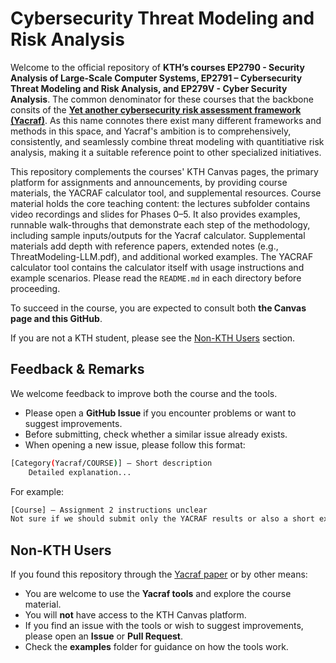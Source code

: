 # Cybersecurity Threat Modeling and Risk Analysis 

Welcome to the official repository of **KTH’s courses EP2790 - Security Analysis of Large-Scale Computer Systems, EP2791 – Cybersecurity Threat Modeling and Risk Analysis, and EP279V - Cyber Security Analysis**. The common denominator for these courses that the backbone consits of the **[Yet another cybersecurity risk assessment framework (Yacraf)](https://link.springer.com/article/10.1007/s10207-023-00713-y)**. As this name connotes there exist many different frameworks and methods in this space, and Yacraf's ambition is to comprehensively, consistently, and seamlessly combine threat modeling with quantitiative risk analysis, making it a suitable reference point to other specialized initiatives.   

This repository complements the courses' KTH Canvas pages, the primary platform for assignments and announcements, by providing course materials, the YACRAF calculator tool, and supplemental resources. Course material holds the core teaching content: the lectures subfolder contains video recordings and slides for Phases 0–5. It also provides examples, runnable walk-throughs that demonstrate each step of the methodology, including sample inputs/outputs for the Yacraf calculator. Supplemental materials add depth with reference papers, extended notes (e.g., ThreatModeling-LLM.pdf), and additional worked examples. The YACRAF calculator tool contains the calculator itself with usage instructions and example scenarios. Please read the ``README.md`` in each directory before proceeding.

To succeed in the course, you are expected to consult both **the Canvas page and this GitHub**.  



If you are not a KTH student, please see the [Non-KTH Users](#non-kth-users) section.  


## Feedback & Remarks  

We welcome feedback to improve both the course and the tools.  

- Please open a **GitHub Issue** if you encounter problems or want to suggest improvements.  
- Before submitting, check whether a similar issue already exists.  
- When opening a new issue, please follow this format:  
```bash
[Category(Yacraf/COURSE)] – Short description
    Detailed explanation...
```
For example: 
```bash
[Course] – Assignment 2 instructions unclear  
Not sure if we should submit only the YACRAF results or also a short explanation. An example submission would help.  
```

## Non-KTH Users  

If you found this repository through the [Yacraf paper](https://link.springer.com/article/10.1007/s10207-023-00713-y) or by other means:  

- You are welcome to use the **Yacraf tools** and explore the course material.  
- You will **not** have access to the KTH Canvas platform.  
- If you find an issue with the tools or wish to suggest improvements, please open an **Issue** or **Pull Request**.  
- Check the **examples** folder for guidance on how the tools work.  

